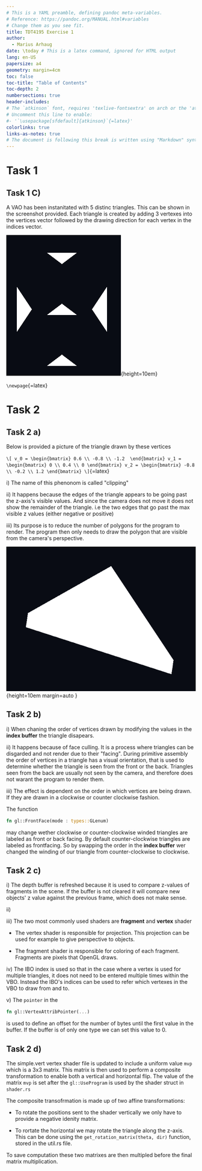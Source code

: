 ```yaml
---
# This is a YAML preamble, defining pandoc meta-variables.
# Reference: https://pandoc.org/MANUAL.html#variables
# Change them as you see fit.
title: TDT4195 Exercise 1
author:
  - Marius Arhaug
date: \today # This is a latex command, ignored for HTML output
lang: en-US
papersize: a4
geometry: margin=4cm
toc: false
toc-title: "Table of Contents"
toc-depth: 2
numbersections: true
header-includes:
# The `atkinson` font, requires 'texlive-fontsextra' on arch or the 'atkinson' CTAN package
# Uncomment this line to enable:
#- '`\usepackage[sfdefault]{atkinson}`{=latex}'
colorlinks: true
links-as-notes: true
# The document is following this break is written using "Markdown" syntax
---
```


<!--
This is a HTML-style comment, not visible in the final PDF.
-->

# Task 1

## Task 1 C)

A VAO has been instanitated with 5 distinc triangles. This can be shown in the screenshot provided. Each triangle is created by adding 3 vertexes into the vertices vector followed by the drawing direction for each vertex in the indices vector.

![](images/triangles.png){height=10em}

`\newpage`{=latex}

# Task 2

## Task 2 a)

Below is provided a picture of the triangle drawn by these vertices

<!-- prettier-ignore-->
`
\[
    v_0 = \begin{bmatrix}
           0.6 \\
           -0.8 \\
           -1.2 
         \end{bmatrix}
    v_1 = \begin{bmatrix}
           0 \\
           0.4 \\
           0
         \end{bmatrix}
    v_2 = \begin{bmatrix}
           -0.8 \\
           -0.2 \\
           1.2
         \end{bmatrix}
\]
`{=latex}

i) The name of this phenonom is called "clipping"

ii) It happens because the edges of the triangle appears to be going past the z-axis's visible values. And since the camera does not move it does not show the remainder of the triangle. i.e the two edges that go past the max visible z values (either negative or positive)

iii) Its purpose is to reduce the number of polygons for the program to render. The program then only needs to draw the polygon that are visible from the camera's perspective.

![](images/triangle2a.png){height=10em margin=auto }

## Task 2 b)

i) When chaning the order of vertices drawn by modifying the values in the **index buffer** the triangle disapears.

ii) It happens because of face culling. It is a process where triangles can be disgarded and not render due to their "facing". During primitive assembly the order of vertices in a triangle has a visual orientation, that is used to determine whether the triangle is seen from the front or the back. Triangles seen from the back are usually not seen by the camera, and therefore does not warant the program to render them.

iii) The effect is dependent on the order in which vertices are being drawn. If they are drawn in a clockwise or counter clockwise fashion.

The function

```rust
fn gl::FrontFace(mode : types::GLenum)

```

may change wether clockwise or counter-clockwise winded triangles are labeled as front or back facing. By default counter-clockwise triangles are labeled as frontfacing. So by swapping the order in the **index buffer** wer changed the winding of our triangle from counter-clockwise to clockwise.

## Task 2 c)

i) The depth buffer is refreshed because it is used to compare z-values of fragments in the scene. If the buffer is not cleared it will compare new objects' z value against the previous frame, which does not make sense.

ii)

iii) The two most commonly used shaders are **fragment** and **vertex** shader

- The vertex shader is responsible for projection. This projection can be used for example to give perspective to objects.

- The fragment shader is responsible for coloring of each fragment. Fragments are pixels that OpenGL draws.

iv) The IBO index is used so that in the case where a vertex is used for multiple triangles, it does not need to be entered multiple times within the VBO. Instead the IBO's indices can be used to refer which vertexes in the VBO to draw from and to.

v) The `pointer` in the

```rust
fn gl::VertexAttribPointer(...)
```

is used to define an offset for the number of bytes until the first value in the buffer. If the buffer is of only one type we can set this value to 0.

## Task 2 d)

The simple.vert vertex shader file is updated to include a uniform value `mvp` which is a 3x3 matrix. This matrix is then used to perform a composite transformation to enable both a vertical and horizontal flip. The value of the matrix `mvp` is set after the `gl::UseProgram` is used by the shader struct in `shader.rs`

The composite transofrmation is made up of two affine transformations:

- To rotate the positions sent to the shader vertically we only have to provide a negative idenity matrix.

- To rortate the horizontal we may rotate the triangle along the z-axis. This can be done using the `get_rotation_matrix(theta, dir)` function, stored in the util.rs file.

To save computation these two matrixes are then multipled before the final matrix multiplication.
